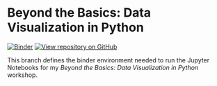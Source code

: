 # Beyond the Basics: Data Visualization in Python
[![Binder](https://mybinder.org/badge_logo.svg)](https://mybinder.org/v2/gh/stefmolin/binder-environments/data_viz_workshop?urlpath=git-pull%3Frepo%3Dhttps%253A%252F%252Fgithub.com%252Fstefmolin%252Fpython-data-viz-workshop%26urlpath%3Dlab%252Ftree%252Fpython-data-viz-workshop%252F%26branch%3Dmain) [![View repository on GitHub](https://img.shields.io/badge/Github-view%20repo-lightgrey?logo=GitHub&logoColor=white)](https://github.com/stefmolin/python-data-viz-workshop)

This branch defines the binder environment needed to run the Jupyter Notebooks for my *Beyond the Basics: Data Visualization in Python* workshop.


